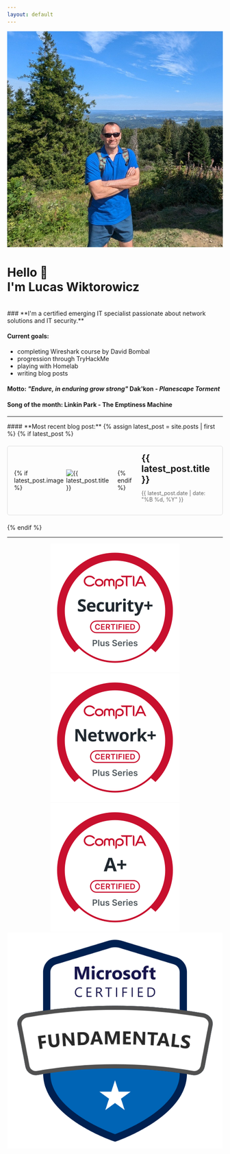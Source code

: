 ```yaml
---
layout: default
---
```

<div class="profile-container">
  <img src="/images/avatar/profile.jpeg" alt="Lucas Wiktorowicz" class="avatar">
  <div>
    <h1>Hello 👋 <br>I'm Lucas Wiktorowicz</h1>
  </div>
</div>
<br>
### **I'm a certified emerging IT specialist passionate about network solutions and IT security.**

#### Current goals: 

* completing Wireshark course by David Bombal
* progression through TryHackMe
* playing with Homelab
* writing blog posts

#### Motto: *"Endure, in enduring grow strong"* Dak'kon - *Planescape Torment*
#### Song of the month: Linkin Park - The Emptiness Machine

<hr>
<!-- Latest Blog Post Section -->
#### **Most recent blog post:**
{% assign latest_post = site.posts | first %}
{% if latest_post %}
  <div style="margin: 20px 0; padding: 15px; border: 1px solid #ddd; border-radius: 5px;">
    <a href="{{ latest_post.url }}" style="text-decoration: none; color: inherit;">
      <div style="display: flex; align-items: center;">
        {% if latest_post.image %}
          <img src="{{ latest_post.image }}" alt="{{ latest_post.title }}" style="width: 120px; height: auto; object-fit: cover; margin-right: 20px;">
        {% endif %}
        <div>
          <h2 style="margin: 0;">{{ latest_post.title }}</h2>
          <p style="font-size: 0.9em; color: #666;">{{ latest_post.date | date: "%B %d, %Y" }}</p>
        </div>
      </div>
    </a>
  </div>
{% endif %}
<hr>
<div align="center">
  <img src="./images/logos/Security+-svg.svg?sanitize=true" alt="Logo" class="logo">
  <img src="./images/logos/Network+-svg.svg?sanitize=true" alt="Logo" class="logo">
  <img src="./images/logos/A+-svg.svg?sanitize=true" alt="Logo" class="logo">
  <img src="./images/logos/microsoft-certified-fundamentals-badge.svg?sanitize=true" alt="Logo" class="logo">
</div>
